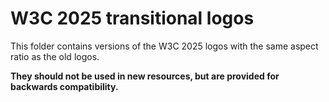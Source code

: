 # W3C 2025 transitional logos

This folder contains versions of the W3C 2025 logos with the same aspect ratio as the old logos.

**They should not be used in new resources, but are provided for backwards compatibility.**
